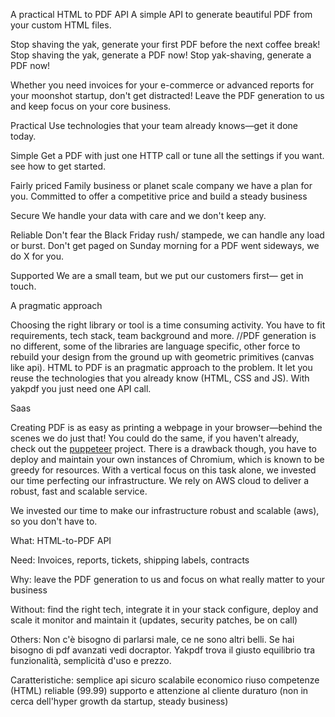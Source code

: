 A practical HTML to PDF API
A simple API to generate beautiful PDF from your custom HTML files.



Stop shaving the yak, generate your first PDF  before the next coffee break!
Stop shaving the yak, generate a PDF now!
Stop yak-shaving, generate a PDF now!


Whether you need invoices for your e-commerce or
advanced reports for your moonshot startup, don't get distracted!
Leave the PDF generation to us and keep focus on your core business.


Practical
Use technologies that your team already knows&mdash;get it done today.

Simple
Get a PDF with just one HTTP call
or tune all the settings if you want.
see how to get started.

Fairly priced
Family business or planet scale company we have a plan for you.
Committed to offer a competitive price and build a steady business

Secure
We handle your data with care and we don't keep any.

Reliable
Don't fear the Black Friday rush/ stampede, we can handle any load or burst.
Don't get paged on Sunday morning for a PDF went sideways, we do X for you.

Supported
We are a small team, but we put our customers first&mdash; get in touch.



A pragmatic approach

Choosing the right library or tool is a time consuming activity.
You have to fit requirements, tech stack, team background and more.
//PDF generation is no different, some of the libraries are language specific, other force to rebuild your design from the ground up with geometric primitives (canvas like api).
HTML to PDF is an pragmatic approach to the problem.
It let you reuse the technologies that you already know (HTML, CSS and JS).
With yakpdf you just need one API call.


Saas

Creating PDF is as easy as printing a webpage in your browser&mdash;behind the scenes we do just that!
You could do the same, if you haven't already, check out the [puppeteer](https://github.com/puppeteer/puppeteer) project.
There is a drawback though, you have to deploy and maintain your own instances of Chromium, which is known to be greedy for resources.
With a vertical focus on this task alone, we invested our time perfecting our infrastructure. We rely on AWS cloud to deliver a robust, fast and scalable service.

We invested our time to make our infrastructure robust and scalable (aws), so you don't have to.



What: HTML-to-PDF API

Need: Invoices, reports, tickets, shipping labels, contracts

Why: leave the PDF generation to us and focus on what really matter to your business

Without:
find the right tech, integrate it in your stack
configure, deploy and scale it
monitor and maintain it (updates, security patches, be on call)

Others:
Non c'è bisogno di parlarsi male, ce ne sono altri belli. Se hai bisogno di pdf avanzati vedi docraptor. Yakpdf trova il giusto equilibrio tra funzionalità, semplicità d'uso e prezzo.

Caratteristiche:
semplice api
sicuro
scalabile
economico
riuso competenze (HTML)
reliable (99.99)
supporto e attenzione al cliente
duraturo (non in cerca dell'hyper growth da startup, steady business)


